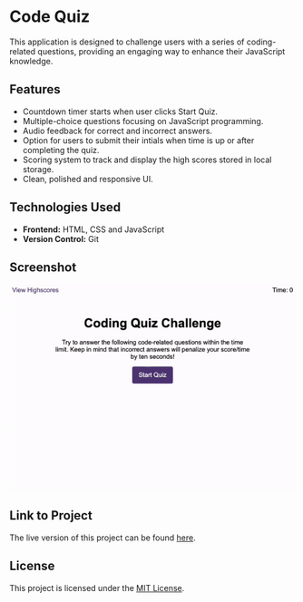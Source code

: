 # Code Quiz

This application is designed to challenge users with a series of coding-related questions, providing an engaging way to enhance their JavaScript knowledge.

## Features

- Countdown timer starts when user clicks Start Quiz.
- Multiple-choice questions focusing on JavaScript programming.
- Audio feedback for correct and incorrect answers.
- Option for users to submit their intials when time is up or after completing the quiz.
- Scoring system to track and display the high scores stored in local storage.
- Clean, polished and responsive UI.

## Technologies Used

- **Frontend:** HTML, CSS and JavaScript
- **Version Control:** Git

## Screenshot

![Home Page](./assets/images/code-quiz.gif)

## Link to Project

The live version of this project can be found [here](https://caseygirlyn.github.io/Code-Quiz/).

## License

This project is licensed under the [MIT License](LICENSE).